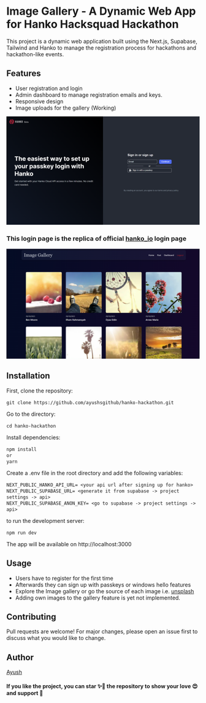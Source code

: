  # Image Gallery - A Dynamic Web App for Hanko Hacksquad Hackathon

This project is a dynamic web application built using the Next.js, Supabase, Tailwind and Hanko to manage the registration process for hackathons and hackathon-like events.

## Features

- User registration and login 
- Admin dashboard to manage registration emails and keys.
- Responsive design
- Image uploads for the gallery (Working) 


![login_page](https://github.com/ayushsgithub/hanko-hackathon/blob/main/public/login_page.png?raw=true)

### This login page is the replica of official [hanko_io](https://cloud.hanko.io/login) login page

![gallery_page](https://github.com/ayushsgithub/hanko-hackathon/blob/main/public/gallery_page.png?raw=true)


## Installation

First, clone the repository:

```
git clone https://github.com/ayushsgithub/hanko-hackathon.git
```

Go to the directory:

```
cd hanko-hackathon
```

Install dependencies:

```
npm install
or
yarn
```

Create a .env file in the root directory and add the following variables:

```
NEXT_PUBLIC_HANKO_API_URL= <your api url after signing up for hanko>
NEXT_PUBLIC_SUPABASE_URL= <generate it from supabase -> project settings -> api> 
NEXT_PUBLIC_SUPABASE_ANON_KEY= <go to supabase -> project settings -> api>

```

to run the development server:

```
npm run dev
```

The app will be available on http://localhost:3000

## Usage

- Users have to register for the first time
- Afterwards they can sign up with passkeys or windows hello features
- Explore the Image gallery or go the source of each image i.e. [unsplash](https://unsplash.com/)
- Adding own images to the gallery feature is yet not implemented.

## Contributing

Pull requests are welcome! For major changes, please open an issue first to discuss what you would like to change.

## Author

[Ayush](https://ayushk.co)

#### If you like the project, you can star ✨🌠 the repository to show your love 😍 and support 🤝
